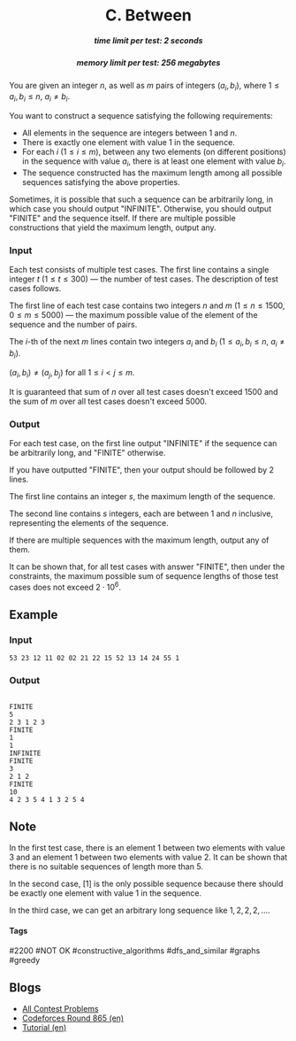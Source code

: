 <h1 style='text-align: center;'> C. Between</h1>

<h5 style='text-align: center;'>time limit per test: 2 seconds</h5>
<h5 style='text-align: center;'>memory limit per test: 256 megabytes</h5>

You are given an integer $n$, as well as $m$ pairs of integers $(a_i,b_i)$, where $1\leq a_i , b_i \leq n$, $a_i \ne b_i$.

You want to construct a sequence satisfying the following requirements:

* All elements in the sequence are integers between $1$ and $n$.
* There is exactly one element with value $1$ in the sequence.
* For each $i$ ($1 \le i \le m$), between any two elements (on different positions) in the sequence with value $a_i$, there is at least one element with value $b_i$.
* The sequence constructed has the maximum length among all possible sequences satisfying the above properties.

Sometimes, it is possible that such a sequence can be arbitrarily long, in which case you should output "INFINITE". Otherwise, you should output "FINITE" and the sequence itself. If there are multiple possible constructions that yield the maximum length, output any.

### Input

Each test consists of multiple test cases. The first line contains a single integer $t$ ($1 \le t \le 300$) — the number of test cases. The description of test cases follows.

The first line of each test case contains two integers $n$ and $m$ ($1 \le n \le 1500$, $0 \le m \le 5000$) — the maximum possible value of the element of the sequence and the number of pairs.

The $i$-th of the next $m$ lines contain two integers $a_i$ and $b_i$ ($1 \le a_i , b_i \le n$, $a_i \ne b_i$).

$(a_i, b_i) \ne (a_j, b_j)$ for all $1 \le i < j \le m$.

It is guaranteed that sum of $n$ over all test cases doesn't exceed $1500$ and the sum of $m$ over all test cases doesn't exceed $5000$.

### Output

For each test case, on the first line output "INFINITE" if the sequence can be arbitrarily long, and "FINITE" otherwise.

If you have outputted "FINITE", then your output should be followed by $2$ lines.

The first line contains an integer $s$, the maximum length of the sequence.

The second line contains $s$ integers, each are between $1$ and $n$ inclusive, representing the elements of the sequence.

If there are multiple sequences with the maximum length, output any of them.

It can be shown that, for all test cases with answer "FINITE", then under the constraints, the maximum possible sum of sequence lengths of those test cases does not exceed $2\cdot10^6$.

## Example

### Input


```text
53 23 12 11 02 02 21 22 15 52 13 14 24 55 1
```
### Output

```text

FINITE
5
2 3 1 2 3 
FINITE
1
1 
INFINITE
FINITE
3
2 1 2 
FINITE
10
4 2 3 5 4 1 3 2 5 4 
```
## Note

In the first test case, there is an element $1$ between two elements with value $3$ and an element $1$ between two elements with value $2$. It can be shown that there is no suitable sequences of length more than $5$.

In the second case, $[1]$ is the only possible sequence because there should be exactly one element with value $1$ in the sequence.

In the third case, we can get an arbitrary long sequence like $1, 2, 2, 2, \ldots$.



#### Tags 

#2200 #NOT OK #constructive_algorithms #dfs_and_similar #graphs #greedy 

## Blogs
- [All Contest Problems](../Codeforces_Round_865_(Div._1).md)
- [Codeforces Round 865 (en)](../blogs/Codeforces_Round_865_(en).md)
- [Tutorial (en)](../blogs/Tutorial_(en).md)

